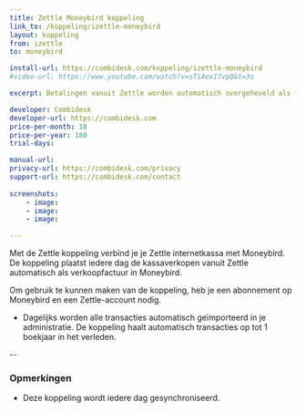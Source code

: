 ```yaml
---
title: Zettle Moneybird koppeling
link_to: /koppeling/izettle-moneybird
layout: koppeling
from: izettle
to: moneybird

install-url: https://combidesk.com/koppeling/izettle-moneybird
#video-url: https://www.youtube.com/watch?v=sTiAexI7vpQ&t=3s

excerpt: Betalingen vanuit Zettle worden automatisch overgeheveld als facturen in Moneybird. 

developer: Combidesk  
developer-url: https://combidesk.com
price-per-month: 18
price-per-year: 180
trial-days: 

manual-url: 
privacy-url: https://combidesk.com/privacy
support-url: https://combidesk.com/contact
      
screenshots:
    - image: 
    - image: 
    - image: 

---
```


Met de Zettle koppeling verbind je je Zettle internetkassa met Moneybird. De koppeling plaatst iedere dag de kassaverkopen vanuit Zettle automatisch als verkoopfactuur in Moneybird.

Om gebruik te kunnen maken van de koppeling, heb je een abonnement op Moneybird en een Zettle-account nodig.

* Dagelijks worden alle transacties automatisch geïmporteerd in je administratie. De koppeling haalt automatisch transacties op tot 1 boekjaar in het verleden.

--

### Opmerkingen
* Deze koppeling wordt iedere dag gesynchroniseerd.

